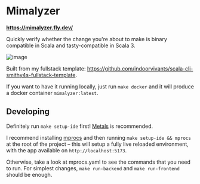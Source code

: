 # Mimalyzer

**https://mimalyzer.fly.dev/**

Quickly verify whether the change you're about to make is binary compatible in Scala and tasty-compatible in Scala 3.

![image](https://github.com/user-attachments/assets/b57c7f7e-515a-4b93-ae68-4373c6311842)

Built from my fullstack template: https://github.com/indoorvivants/scala-cli-smithy4s-fullstack-template.

If you want to have it running locally, just run `make docker` and it will produce a docker container `mimalyzer:latest`.

## Developing

Definitely run `make setup-ide` first! [Metals](https://scalameta.org/metals/) is recommended.

I recommend installing [mprocs](https://github.com/pvolok/mprocs) and then running `make setup-ide && mprocs` at the root of the project – this will setup a fully 
live reloaded environment, with the app available on `http://localhost:5173`.

Otherwise, take a look at mprocs.yaml to see the commands that you need to run. For simplest changes, `make run-backend` and `make run-frontend` should be enough.
